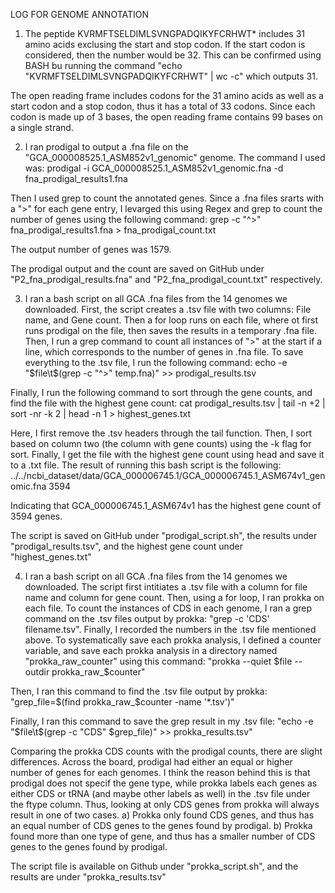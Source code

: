 LOG FOR GENOME ANNOTATION


1) The peptide KVRMFTSELDIMLSVNGPADQIKYFCRHWT* includes 31 amino acids exclusing the start and stop codon. If the start codon is considered, then the number would be 32. This can be confirmed using BASH bu running the command "echo "KVRMFTSELDIMLSVNGPADQIKYFCRHWT" | wc -c" which outputs 31.

The open reading frame includes codons for the 31 amino acids as well as a start codon and a stop codon, thus it has a total of 33 codons. Since each codon is made up of 3 bases, the open reading frame contains 99 bases on a single strand. 


2) I ran prodigal to output a .fna file on the "GCA_000008525.1_ASM852v1_genomic" genome. The command I used was:
prodigal -i GCA_000008525.1_ASM852v1_genomic.fna -d fna_prodigal_results1.fna

Then I used grep to count the annotated genes. Since a .fna files srarts with a ">" for each gene entry, I levarged this using Regex and grep to count the number of genes using the following command:
grep -c "^>" fna_prodigal_results1.fna > fna_prodigal_count.txt

The output number of genes was 1579.

The prodigal output and the count are saved on GitHub under "P2_fna_prodigal_results.fna" and "P2_fna_prodigal_count.txt" respectively.


3) I ran a bash script on all GCA .fna files from the 14 genomes we downloaded. First, the script creates a .tsv file with two columns: File name, and Gene count. Then a for loop runs on each file, where ot first runs prodigal on the file, then saves the results in a temporary .fna file. Then, I run a grep command to count all instances of ">" at the start if a line, which corresponds to the number of genes in .fna file. To save everything to the .tsv file, I run the following command:
echo -e "$file\t$(grep -c "^>" temp.fna)" >> prodigal_results.tsv

Finally, I run the following command to sort through the gene counts, and find the file with the highest gene count:
cat prodigal_results.tsv | tail -n +2 | sort -nr -k 2 | head -n 1 > highest_genes.txt

Here, I first remove the .tsv headers through the tail function. Then, I sort based on column two (the column with gene counts) using the -k flag for sort. Finally, I get the file with the highest gene count using head and save it to a .txt file.
The result of running this bash script is the following:
../../ncbi_dataset/data/GCA_000006745.1/GCA_000006745.1_ASM674v1_genomic.fna    3594

Indicating that GCA_000006745.1_ASM674v1 has the highest gene count of 3594 genes.

The script is saved on GitHub under "prodigal_script.sh", the results under "prodigal_results.tsv", and the highest gene count under "highest_genes.txt"


4) I ran a bash script on all GCA .fna files from the 14 genomes we downloaded. The script first intitiates a .tsv file with a column for file name and column for gene count. Then, using a for loop, I ran prokka on each file. To count the instances of CDS in each genome, I ran a grep command on the .tsv files output by prokka: "grep -c 'CDS' filename.tsv". Finally, I recorded the numbers in the .tsv file mentioned above. To systematically save each prokka analysis, I defined a counter variable, and save each prokka analysis in a directory named "prokka_raw_counter" using this command:
"prokka --quiet $file --outdir prokka_raw_$counter"

Then, I ran this command to find the .tsv file output by prokka:
"grep_file=$(find prokka_raw_$counter -name '*.tsv')"

Finally, I ran this command to save the grep result in my .tsv file:
"echo -e "$file\t$(grep -c "CDS" $grep_file)" >> prokka_results.tsv"


Comparing the prokka CDS counts with the prodigal counts, there are slight differences. Across the board, prodigal had either an equal or higher number of genes for each genomes. I think the reason behind this is that prodigal does not specif the gene type, while prokka labels each genes as either CDS or tRNA (and maybe other labels as well) in the .tsv file under the ftype column. Thus, looking at only CDS genes from prokka will always result in one of two cases. a) Prokka only found CDS genes, and thus has an equal number of CDS genes to the genes found by prodigal. b) Prokka found more than one type of gene, and thus has a smaller number of CDS genes to the genes found by prodigal.

The script file is available on Github under "prokka_script.sh", and the results are under "prokka_results.tsv"  
